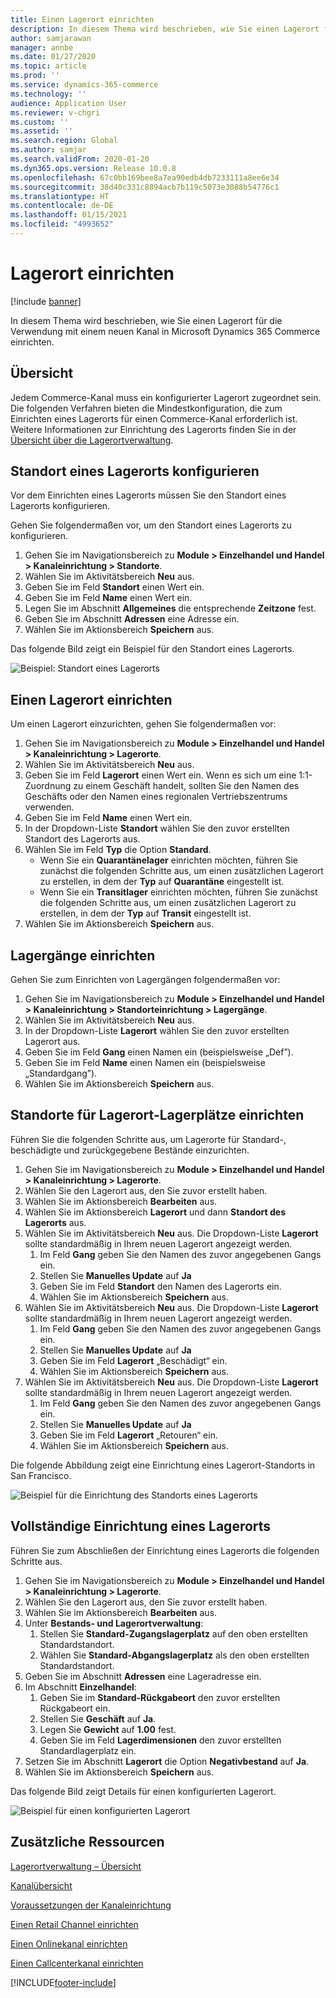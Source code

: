 ```yaml
---
title: Einen Lagerort einrichten
description: In diesem Thema wird beschrieben, wie Sie einen Lagerort für die Verwendung mit einem neuen Kanal in Microsoft Dynamics 365 Commerce einrichten.
author: samjarawan
manager: annbe
ms.date: 01/27/2020
ms.topic: article
ms.prod: ''
ms.service: dynamics-365-commerce
ms.technology: ''
audience: Application User
ms.reviewer: v-chgri
ms.custom: ''
ms.assetid: ''
ms.search.region: Global
ms.author: samjar
ms.search.validFrom: 2020-01-20
ms.dyn365.ops.version: Release 10.0.8
ms.openlocfilehash: 67c0bb169bee8a7ea90edb4db7233111a8ee6e34
ms.sourcegitcommit: 38d40c331c8894acb7b119c5073e3088b54776c1
ms.translationtype: HT
ms.contentlocale: de-DE
ms.lasthandoff: 01/15/2021
ms.locfileid: "4993652"
---
```

# <a name="warehouse-set-up"></a>Lagerort einrichten


[!include [banner](includes/banner.md)]

In diesem Thema wird beschrieben, wie Sie einen Lagerort für die Verwendung mit einem neuen Kanal in Microsoft Dynamics 365 Commerce einrichten.

## <a name="overview"></a>Übersicht

Jedem Commerce-Kanal muss ein konfigurierter Lagerort zugeordnet sein. Die folgenden Verfahren bieten die Mindestkonfiguration, die zum Einrichten eines Lagerorts für einen Commerce-Kanal erforderlich ist. Weitere Informationen zur Einrichtung des Lagerorts finden Sie in der [Übersicht über die Lagerortverwaltung](../supply-chain/warehousing/warehouse-management-overview.md?toc=/dynamics365/commerce/toc.json).

## <a name="configure-a-warehouse-site"></a>Standort eines Lagerorts konfigurieren

Vor dem Einrichten eines Lagerorts müssen Sie den Standort eines Lagerorts konfigurieren.

Gehen Sie folgendermaßen vor, um den Standort eines Lagerorts zu konfigurieren.

1. Gehen Sie im Navigationsbereich zu **Module \> Einzelhandel und Handel \> Kanaleinrichtung \> Standorte**.
1. Wählen Sie im Aktivitätsbereich **Neu** aus.
1. Geben Sie im Feld **Standort** einen Wert ein.
1. Geben Sie im Feld **Name** einen Wert ein.
1. Legen Sie im Abschnitt **Allgemeines** die entsprechende **Zeitzone** fest.
1. Geben Sie im Abschnitt **Adressen** eine Adresse ein.
1. Wählen Sie im Aktionsbereich **Speichern** aus.

Das folgende Bild zeigt ein Beispiel für den Standort eines Lagerorts.

![Beispiel: Standort eines Lagerorts](media/warehouse-site.png)

## <a name="set-up-a-warehouse"></a>Einen Lagerort einrichten

Um einen Lagerort einzurichten, gehen Sie folgendermaßen vor:

1. Gehen Sie im Navigationsbereich zu **Module \> Einzelhandel und Handel \> Kanaleinrichtung \> Lagerorte**.
1. Wählen Sie im Aktivitätsbereich **Neu** aus.
1. Geben Sie im Feld **Lagerort** einen Wert ein.  Wenn es sich um eine 1:1-Zuordnung zu einem Geschäft handelt, sollten Sie den Namen des Geschäfts oder den Namen eines regionalen Vertriebszentrums verwenden.
1. Geben Sie im Feld **Name** einen Wert ein.
1. In der Dropdown-Liste **Standort** wählen Sie den zuvor erstellten Standort des Lagerorts aus.
1. Wählen Sie im Feld **Typ** die Option **Standard**.
    - Wenn Sie ein **Quarantänelager** einrichten möchten, führen Sie zunächst die folgenden Schritte aus, um einen zusätzlichen Lagerort zu erstellen, in dem der **Typ** auf **Quarantäne** eingestellt ist.
    - Wenn Sie ein **Transitlager** einrichten möchten, führen Sie zunächst die folgenden Schritte aus, um einen zusätzlichen Lagerort zu erstellen, in dem der **Typ** auf **Transit** eingestellt ist.
1. Wählen Sie im Aktionsbereich **Speichern** aus.

## <a name="set-up-inventory-aisles"></a>Lagergänge einrichten

Gehen Sie zum Einrichten von Lagergängen folgendermaßen vor:

1. Gehen Sie im Navigationsbereich zu **Module \> Einzelhandel und Handel \> Kanaleinrichtung \> Standorteinrichtung \> Lagergänge**.
1. Wählen Sie im Aktivitätsbereich **Neu** aus.
1. In der Dropdown-Liste **Lagerort** wählen Sie den zuvor erstellten Lagerort aus.
1. Geben Sie im Feld **Gang** einen Namen ein (beispielsweise „Def”).
1. Geben Sie im Feld **Name** einen Namen ein (beispielsweise „Standardgang”).
1. Wählen Sie im Aktionsbereich **Speichern** aus.

## <a name="set-up-warehouse-inventory-locations"></a>Standorte für Lagerort-Lagerplätze einrichten

Führen Sie die folgenden Schritte aus, um Lagerorte für Standard-, beschädigte und zurückgegebene Bestände einzurichten.

1. Gehen Sie im Navigationsbereich zu **Module \> Einzelhandel und Handel \> Kanaleinrichtung \> Lagerorte**.
1. Wählen Sie den Lagerort aus, den Sie zuvor erstellt haben.
1. Wählen Sie im Aktionsbereich **Bearbeiten** aus.
1. Wählen Sie im Aktionsbereich **Lagerort** und dann **Standort des Lagerorts** aus.
1. Wählen Sie im Aktivitätsbereich **Neu** aus. Die Dropdown-Liste **Lagerort** sollte standardmäßig in Ihrem neuen Lagerort angezeigt werden.
    1. Im Feld **Gang** geben Sie den Namen des zuvor angegebenen Gangs ein. 
    1. Stellen Sie **Manuelles Update** auf **Ja**
    1. Geben Sie im Feld **Standort** den Namen des Lagerorts ein.
    1. Wählen Sie im Aktionsbereich **Speichern** aus.
 1. Wählen Sie im Aktivitätsbereich **Neu** aus.  Die Dropdown-Liste **Lagerort** sollte standardmäßig in Ihrem neuen Lagerort angezeigt werden.
    1. Im Feld **Gang** geben Sie den Namen des zuvor angegebenen Gangs ein.  
    1. Stellen Sie **Manuelles Update** auf **Ja**
    1. Geben Sie im Feld **Lagerort** „Beschädigt“ ein.
    1. Wählen Sie im Aktionsbereich **Speichern** aus.
 1. Wählen Sie im Aktivitätsbereich **Neu** aus.  Die Dropdown-Liste **Lagerort** sollte standardmäßig in Ihrem neuen Lagerort angezeigt werden.
    1. Im Feld **Gang** geben Sie den Namen des zuvor angegebenen Gangs ein. 
    1. Stellen Sie **Manuelles Update** auf **Ja**
    1. Geben Sie im Feld **Lagerort** „Retouren“ ein.
    1. Wählen Sie im Aktionsbereich **Speichern** aus.
    
Die folgende Abbildung zeigt eine Einrichtung eines Lagerort-Standorts in San Francisco.

![Beispiel für die Einrichtung des Standorts eines Lagerorts](media/warehouse-inventory-locations.png)
    
## <a name="complete-warehouse-setup"></a>Vollständige Einrichtung eines Lagerorts

Führen Sie zum Abschließen der Einrichtung eines Lagerorts die folgenden Schritte aus.

1. Gehen Sie im Navigationsbereich zu **Module \> Einzelhandel und Handel \> Kanaleinrichtung \> Lagerorte**.
1. Wählen Sie den Lagerort aus, den Sie zuvor erstellt haben.
1. Wählen Sie im Aktionsbereich **Bearbeiten** aus.
1. Unter **Bestands- und Lagerortverwaltung**:
    1. Stellen Sie **Standard-Zugangslagerplatz** auf den oben erstellten Standardstandort.
    1. Wählen Sie **Standard-Abgangslagerplatz** als den oben erstellten Standardstandort.
1. Geben Sie im Abschnitt **Adressen** eine Lageradresse ein.
1. Im Abschnitt **Einzelhandel**: 
    1. Geben Sie im **Standard-Rückgabeort** den zuvor erstellten Rückgabeort ein.
    1. Stellen Sie **Geschäft** auf **Ja**.
    1. Legen Sie **Gewicht** auf **1.00** fest. 
    1. Geben Sie im Feld **Lagerdimensionen** den zuvor erstellten Standardlagerplatz ein.
1. Setzen Sie im Abschnitt **Lagerort** die Option **Negativbestand** auf **Ja**.
1. Wählen Sie im Aktionsbereich **Speichern** aus.

Das folgende Bild zeigt Details für einen konfigurierten Lagerort.

![Beispiel für einen konfigurierten Lagerort](media/warehouse-sample.png)

## <a name="additional-resources"></a>Zusätzliche Ressourcen

[Lagerortverwaltung – Übersicht](../supply-chain/warehousing/warehouse-management-overview.md?toc=/dynamics365/commerce/toc.json)

[Kanalübersicht](channels-overview.md)

[Voraussetzungen der Kanaleinrichtung](channels-prerequisites.md)

[Einen Retail Channel einrichten](channel-setup-retail.md)
    
[Einen Onlinekanal einrichten](channel-setup-online.md)

[Einen Callcenterkanal einrichten](channel-setup-callcenter.md)







[!INCLUDE[footer-include](../includes/footer-banner.md)]